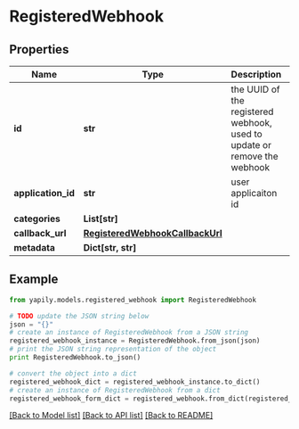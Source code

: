 # RegisteredWebhook


## Properties
Name | Type | Description | Notes
------------ | ------------- | ------------- | -------------
**id** | **str** | the UUID of the registered webhook, used to update or remove the webhook | [optional] 
**application_id** | **str** | user applicaiton id | [optional] 
**categories** | **List[str]** |  | [optional] 
**callback_url** | [**RegisteredWebhookCallbackUrl**](RegisteredWebhookCallbackUrl.md) |  | [optional] 
**metadata** | **Dict[str, str]** |  | [optional] 

## Example

```python
from yapily.models.registered_webhook import RegisteredWebhook

# TODO update the JSON string below
json = "{}"
# create an instance of RegisteredWebhook from a JSON string
registered_webhook_instance = RegisteredWebhook.from_json(json)
# print the JSON string representation of the object
print RegisteredWebhook.to_json()

# convert the object into a dict
registered_webhook_dict = registered_webhook_instance.to_dict()
# create an instance of RegisteredWebhook from a dict
registered_webhook_form_dict = registered_webhook.from_dict(registered_webhook_dict)
```
[[Back to Model list]](../README.md#documentation-for-models) [[Back to API list]](../README.md#documentation-for-api-endpoints) [[Back to README]](../README.md)


